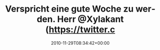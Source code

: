 ---
retweeted: false
source: <a href="http://termtter.org/" rel="nofollow">Termtter</a>
entities:
  hashtags: []
  symbols: []
  user_mentions:
  - name: Felix Gilcher
    screen_name: Xylakant
    indices:
    - '43'
    - '52'
    id_str: '40266143'
    id: '40266143'
  urls: []
display_text_range:
- '0'
- '102'
favorite_count: '0'
id_str: '9163330572787713'
truncated: false
retweet_count: '0'
id: '9163330572787713'
created_at: Mon Nov 29 08:34:42 +0000 2010
favorited: false
full_text: Verspricht eine gute Woche zu werden. Herr [@Xylakant](https://twitter.com/Xylakant)
  lagert seine Aufhellerchen schon auf dem Monitor.
lang: de
tags:
- pesos/twitter
date: '2010-11-29T08:34:42+00:00'
src: https://twitter.com/bascht/status/9163330572787713
original_url: https://twitter.com/bascht/status/9163330572787713
type: twitter_tweet
text: Verspricht eine gute Woche zu werden. Herr [@Xylakant](https://twitter.com/Xylakant)
  lagert seine Aufhellerchen schon auf dem Monitor.
title: Verspricht eine gute Woche zu werden. Herr @Xylakant (https://twitter.c

---